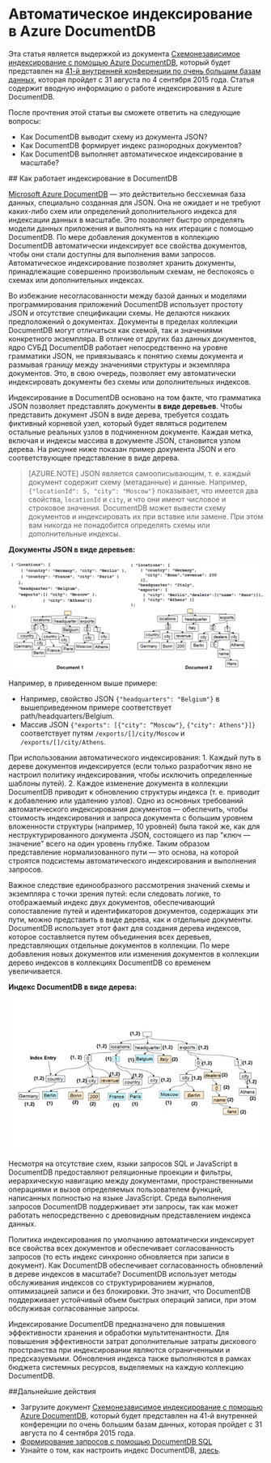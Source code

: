 <properties 
	pageTitle="Автоматическое индексирование в DocumentDB | Microsoft Azure" 
	description="Узнайте о том, как работает автоматическое индексирование в Azure DocumentDB." 
	services="documentdb" 
	authors="arramac" 
	manager="jhubbard" 
	editor="mimig" 
	documentationCenter=""/>

<tags 
	ms.service="documentdb" 
	ms.workload="data-services" 
	ms.tgt_pltfrm="na" 
	ms.devlang="na" 
	ms.topic="article" 
	ms.date="08/08/2016" 
	ms.author="arramac"/>
	
# Автоматическое индексирование в Azure DocumentDB

Эта статья является выдержкой из документа [Схемонезависимое индексирование с помощью Azure DocumentDB](http://www.vldb.org/pvldb/vol8/p1668-shukla.pdf), который будет представлен на [41-й внутренней конференции по очень большим базам данных](http://www.vldb.org/2015/), которая пройдет с 31 августа по 4 сентября 2015 года. Статья содержит вводную информацию о работе индексирования в Azure DocumentDB.

После прочтения этой статьи вы сможете ответить на следующие вопросы:

- Как DocumentDB выводит схему из документа JSON?
- Как DocumentDB формирует индекс разнородных документов?
- Как DocumentDB выполняет автоматическое индексирование в масштабе?

##<a id="HowDocumentDBIndexingWorks"></a> Как работает индексирование в DocumentDB

[Microsoft Azure DocumentDB](https://azure.microsoft.com/services/documentdb/) — это действительно бессхемная база данных, специально созданная для JSON. Она не ожидает и не требуют каких-либо схем или определений дополнительного индекса для индексации данных в масштабе. Это позволяет быстро определять модели данных приложения и выполнять на них итерации с помощью DocumentDB. По мере добавления документов в коллекцию DocumentDB автоматически индексирует все свойства документов, чтобы они стали доступны для выполнения вами запросов. Автоматическое индексирование позволяет хранить документы, принадлежащие совершенно произвольным схемам, не беспокоясь о схемах или дополнительных индексах.

Во избежание несогласованности между базой данных и моделями программирования приложений DocumentDB использует простоту JSON и отсутствие спецификации схемы. Не делаются никаких предположений о документах. Документы в пределах коллекции DocumentDB могут отличаться как схемой, так и значениями конкретного экземпляра. В отличие от других баз данных документов, ядро СУБД DocumentDB работает непосредственно на уровне грамматики JSON, не привязываясь к понятию схемы документа и размывая границу между значениями структуры и экземпляра документов. Это, в свою очередь, позволяет ему автоматически индексировать документы без схемы или дополнительных индексов.

Индексирование в DocumentDB основано на том факте, что грамматика JSON позволяет представлять документы **в виде деревьев**. Чтобы представить документ JSON в виде дерева, требуется создать фиктивный корневой узел, который будет являться родителем остальные реальных узлов в подчиненном документе. Каждая метка, включая и индексы массива в документе JSON, становится узлом дерева. На рисунке ниже показан пример документа JSON и его соответствующее представление в виде дерева.

>[AZURE.NOTE] JSON является самоописывающим, т. е. каждый документ содержит схему (метаданные) и данные. Например, `{"locationId": 5, "city": "Moscow"}` показывает, что имеется два свойства, `locationId` и `city`, и что они имеют числовое и строковое значения. DocumentDB может вывести схему документов и индексировать их при вставке или замене. При этом вам никогда не понадобится определять схемы или дополнительные индексы.


**Документы JSON в виде деревьев:**

![Документы в виде деревьев](media/documentdb-indexing/DocumentsAsTrees.png)

Например, в приведенном выше примере:

- Например, свойство JSON `{"headquarters": "Belgium"}` в вышеприведенном примере соответствует path/headquarters/Belgium.
- Массив JSON `{"exports": [{"city": “Moscow"}`, `{"city": Athens"}]}` соответствует путям `/exports/[]/city/Moscow` и `/exports/[]/city/Athens`.

При использовании автоматического индексирования: 1. Каждый путь в дереве документов индексируется (если только разработчик явно не настроил политику индексирования, чтобы исключить определенные шаблоны путей). 2. Каждое изменение документа в коллекции DocumentDB приводит к обновлению структуры индекса (т. е. приводит к добавлению или удалению узлов). Одно из основных требований автоматического индексирования документов — обеспечить, чтобы стоимость индексирования и запроса документа с большим уровнем вложенности структуры (например, 10 уровней) была такой же, как для неструктурированного документа JSON, состоящего из пар "ключ — значение" всего на один уровень глубже. Таким образом представление нормализованного пути — это основа, на которой строятся подсистемы автоматического индексирования и выполнения запросов.

Важное следствие единообразного рассмотрения значений схемы и экземпляра с точки зрения путей: если следовать логике, то отображаемый индекс двух документов, обеспечивающий сопоставление путей и идентификаторов документов, содержащих эти пути, можно представить в виде дерева, как и отдельные документы. DocumentDB использует этот факт для создания дерева индексов, которое составляется путем объединения всех деревьев, представляющих отдельные документов в коллекции. По мере добавления новых документов или изменения документов в коллекции дерево индексов в коллекциях DocumentDB со временем увеличивается.


**Индекс DocumentDB в виде дерева:**

![Индекс в виде дерева](media/documentdb-indexing/IndexAsTree.png)

Несмотря на отсутствие схем, языки запросов SQL и JavaScript в DocumentDB предоставляют реляционные проекции и фильтры, иерархическую навигацию между документами, пространственными операциями и вызов определяемых пользователем функций, написанных полностью на языке JavaScript. Среда выполнения запросов DocumentDB поддерживает эти запросы, так как может работать непосредственно с древовидным представлением индекса данных.

Политика индексирования по умолчанию автоматически индексирует все свойства всех документов и обеспечивает согласованность запросов (то есть индекс синхронно обновляется при записи в документ). Как DocumentDB обеспечивает согласованность обновлений в дереве индексов в масштабе? DocumentDB использует методы обслуживания индексов со структурированием журналов, оптимизацией записи и без блокировки. Это значит, что DocumentDB поддерживает устойчивый объем быстрых операций записи, при этом обслуживая согласованные запросы.

Индексирование DocumentDB предназначено для повышения эффективности хранения и обработки мультитенантности. Для повышения эффективности затрат дополнительные затраты дискового пространства при индексировании являются ограниченными и предсказуемыми. Обновления индекса также выполняются в рамках бюджета системных ресурсов, выделяемых на каждую коллекцию DocumentDB.

##<a name="NextSteps"></a>Дальнейшие действия
- Загрузите документ [Схемонезависимое индексирование с помощью Azure DocumentDB](http://www.vldb.org/pvldb/vol8/p1668-shukla.pdf), который будет представлен на 41-й внутренней конференции по очень большим базам данных, которая пройдет с 31 августа по 4 сентября 2015 года.
- [Формирование запросов с помощью DocumentDB SQL](documentdb-sql-query.md)
- Узнайте о том, как настроить индекс DocumentDB, [здесь](documentdb-indexing-policies.md).
 

<!---HONumber=AcomDC_0824_2016-->